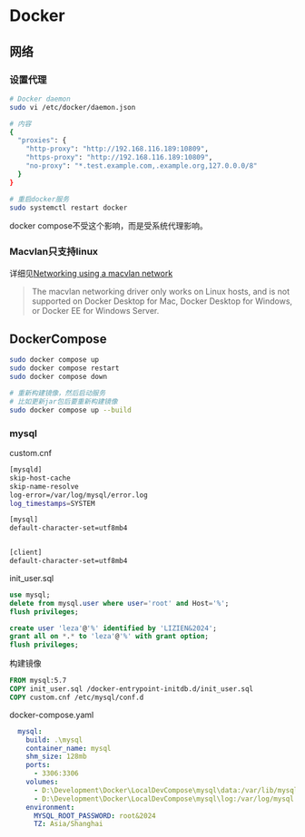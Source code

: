 # Docker
## 网络
### 设置代理
```bash
# Docker daemon
sudo vi /etc/docker/daemon.json

# 内容
{
  "proxies": {
    "http-proxy": "http://192.168.116.189:10809",
    "https-proxy": "http://192.168.116.189:10809",
    "no-proxy": "*.test.example.com,.example.org,127.0.0.0/8"
  }
}

# 重启docker服务
sudo systemctl restart docker
```
docker compose不受这个影响，而是受系统代理影响。

### Macvlan只支持linux
详细见[Networking using a macvlan network](https://docs.docker.com/engine/network/tutorials/macvlan/)
> The macvlan networking driver only works on Linux hosts, and is not supported on Docker Desktop for Mac, Docker Desktop for Windows, or Docker EE for Windows Server.

## DockerCompose
```bash
sudo docker compose up
sudo docker compose restart
sudo docker compose down

# 重新构建镜像，然后启动服务
# 比如更新jar包后要重新构建镜像
sudo docker compose up --build
```
### mysql
custom.cnf
```bash
[mysqld]
skip-host-cache
skip-name-resolve
log-error=/var/log/mysql/error.log
log_timestamps=SYSTEM

[mysql]
default-character-set=utf8mb4


[client]
default-character-set=utf8mb4
```
init_user.sql
```sql
use mysql;
delete from mysql.user where user='root' and Host='%';
flush privileges;

create user 'leza'@'%' identified by 'LIZIEN&2024';
grant all on *.* to 'leza'@'%' with grant option;
flush privileges;
```

构建镜像
```Dockerfile
FROM mysql:5.7
COPY init_user.sql /docker-entrypoint-initdb.d/init_user.sql
COPY custom.cnf /etc/mysql/conf.d
```
docker-compose.yaml
```yaml
  mysql:
    build: .\mysql
    container_name: mysql
    shm_size: 128mb
    ports:
      - 3306:3306
    volumes:
      - D:\Development\Docker\LocalDevCompose\mysql\data:/var/lib/mysql
      - D:\Development\Docker\LocalDevCompose\mysql\log:/var/log/mysql
    environment:
      MYSQL_ROOT_PASSWORD: root&2024
      TZ: Asia/Shanghai
```